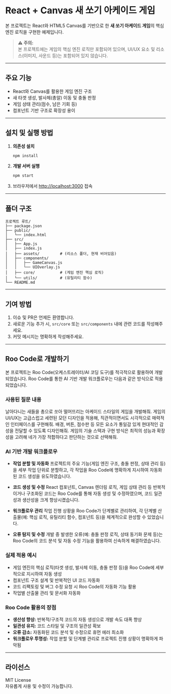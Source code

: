 # React + Canvas 새 쏘기 아케이드 게임

본 프로젝트는 React와 HTML5 Canvas를 기반으로 한 **새 쏘기 아케이드 게임**의 핵심 엔진 로직을 구현한 예제입니다.

> **⚠️ 주의:**  
> 본 프로젝트에는 게임의 핵심 엔진 로직만 포함되어 있으며, UI/UX 요소 및 리소스(이미지, 사운드 등)는 포함되어 있지 않습니다.

---

## 주요 기능

- React와 Canvas를 활용한 게임 엔진 구조
- 새 타겟 생성, 발사체(총알) 이동 및 충돌 판정
- 게임 상태 관리(점수, 남은 기회 등)
- 컴포넌트 기반 구조로 확장성 용이

---

## 설치 및 실행 방법

1. **의존성 설치**
   ```bash
   npm install
   ```

2. **개발 서버 실행**
   ```bash
   npm start
   ```

3. 브라우저에서 [http://localhost:3000](http://localhost:3000) 접속

---

## 폴더 구조

```
프로젝트 루트/
├── package.json
├── public/
│   └── index.html
├── src/
│   ├── App.js
│   ├── index.js
│   ├── assets/         # (리소스 폴더, 현재 비어있음)
│   ├── components/
│   │   ├── GameCanvas.js
│   │   └── UIOverlay.js
│   ├── core/           # (게임 엔진 핵심 로직)
│   └── utils/          # (유틸리티 함수)
└── README.md
```

---

## 기여 방법

1. 이슈 및 PR은 언제든 환영합니다.
2. 새로운 기능 추가 시, `src/core` 또는 `src/components` 내에 관련 코드를 작성해주세요.
3. 커밋 메시지는 명확하게 작성해주세요.

---

## Roo Code로 개발하기

본 프로젝트는 Roo Code(오케스트레이터/AI 코딩 도구)를 적극적으로 활용하여 개발되었습니다. Roo Code를 통한 AI 기반 개발 워크플로우는 다음과 같은 방식으로 적용되었습니다.

### 사용된 질문 내용

날아다니는 새들을 총으로 쏘아 떨어뜨리는 아케이드 스타일의 게임을 개발해줘. 게임의 UI/UX는 고급스럽고 세련된 모던 디자인을 적용해, 직관적이면서도 시각적으로 매력적인 인터페이스를 구현해줘. 배경, 버튼, 점수판 등 모든 요소가 통일감 있게 현대적인 감성을 전달할 수 있도록 디자인해줘. 게임의 기술 스택과 구현 방식은 최적의 성능과 확장성을 고려해 네가 가장 적합하다고 판단하는 것으로 선택해줘.

### AI 기반 개발 워크플로우

- **작업 분할 및 자동화**
  프로젝트의 주요 기능(게임 엔진 구조, 충돌 판정, 상태 관리 등)을 세부 작업 단위로 분할하고, 각 작업을 Roo Code에 명확하게 지시하여 자동화된 코드 생성을 유도하였습니다.

- **코드 생성 및 수정**
  React 컴포넌트, Canvas 렌더링 로직, 게임 상태 관리 등 반복적이거나 구조화된 코드는 Roo Code를 통해 자동 생성 및 수정하였으며, 코드 일관성과 생산성을 크게 향상시켰습니다.

- **워크플로우 관리**
  작업 진행 상황을 Roo Code가 단계별로 관리하여, 각 단계별 산출물(예: 핵심 로직, 유틸리티 함수, 컴포넌트 등)을 체계적으로 완성할 수 있었습니다.

- **오류 탐지 및 수정**
  개발 중 발생한 오류(예: 충돌 판정 로직, 상태 동기화 문제 등)는 Roo Code의 코드 분석 및 자동 수정 기능을 활용하여 신속하게 해결하였습니다.

### 실제 적용 예시

- 게임 엔진의 핵심 로직(타겟 생성, 발사체 이동, 충돌 판정 등)을 Roo Code에 세부적으로 지시하여 자동 생성
- 컴포넌트 구조 설계 및 반복적인 UI 코드 자동화
- 코드 리팩토링 및 버그 수정 요청 시 Roo Code의 자동화 기능 활용
- 작업별 산출물 관리 및 문서화 자동화

### Roo Code 활용의 장점

- **생산성 향상:** 반복적/구조적 코드의 자동 생성으로 개발 속도 대폭 향상
- **일관성 유지:** 코드 스타일 및 구조의 일관성 확보
- **오류 감소:** 자동화된 코드 분석 및 수정으로 휴먼 에러 최소화
- **워크플로우 투명성:** 작업 분할 및 단계별 관리로 프로젝트 진행 상황이 명확하게 파악됨

---

## 라이선스

MIT License  
자유롭게 사용 및 수정이 가능합니다.